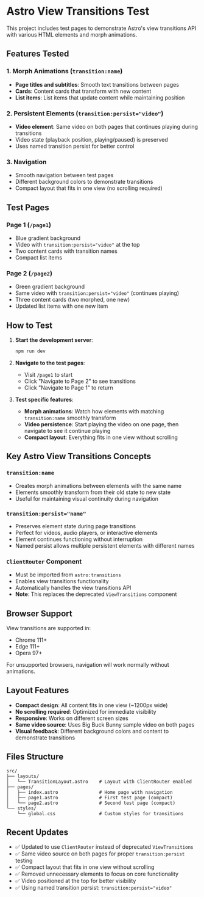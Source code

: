 # Astro View Transitions Test

This project includes test pages to demonstrate Astro's view transitions API with various HTML elements and morph animations.

## Features Tested

### 1. Morph Animations (`transition:name`)
- **Page titles and subtitles**: Smooth text transitions between pages
- **Cards**: Content cards that transform with new content
- **List items**: List items that update content while maintaining position

### 2. Persistent Elements (`transition:persist="video"`)
- **Video element**: Same video on both pages that continues playing during transitions
- Video state (playback position, playing/paused) is preserved
- Uses named transition persist for better control

### 3. Navigation
- Smooth navigation between test pages
- Different background colors to demonstrate transitions
- Compact layout that fits in one view (no scrolling required)

## Test Pages

### Page 1 (`/page1`)
- Blue gradient background
- Video with `transition:persist="video"` at the top
- Two content cards with transition names
- Compact list items

### Page 2 (`/page2`)
- Green gradient background
- Same video with `transition:persist="video"` (continues playing)
- Three content cards (two morphed, one new)
- Updated list items with one new item

## How to Test

1. **Start the development server**:
   ```bash
   npm run dev
   ```

2. **Navigate to the test pages**:
   - Visit `/page1` to start
   - Click "Navigate to Page 2" to see transitions
   - Click "Navigate to Page 1" to return

3. **Test specific features**:
   - **Morph animations**: Watch how elements with matching `transition:name` smoothly transform
   - **Video persistence**: Start playing the video on one page, then navigate to see it continue playing
   - **Compact layout**: Everything fits in one view without scrolling

## Key Astro View Transitions Concepts

### `transition:name`
- Creates morph animations between elements with the same name
- Elements smoothly transform from their old state to new state
- Useful for maintaining visual continuity during navigation

### `transition:persist="name"`
- Preserves element state during page transitions
- Perfect for videos, audio players, or interactive elements
- Element continues functioning without interruption
- Named persist allows multiple persistent elements with different names

### `ClientRouter` Component
- Must be imported from `astro:transitions`
- Enables view transitions functionality
- Automatically handles the view transitions API
- **Note**: This replaces the deprecated `ViewTransitions` component

## Browser Support

View transitions are supported in:
- Chrome 111+
- Edge 111+
- Opera 97+

For unsupported browsers, navigation will work normally without animations.

## Layout Features

- **Compact design**: All content fits in one view (~1200px wide)
- **No scrolling required**: Optimized for immediate visibility
- **Responsive**: Works on different screen sizes
- **Same video source**: Uses Big Buck Bunny sample video on both pages
- **Visual feedback**: Different background colors and content to demonstrate transitions

## Files Structure

```
src/
├── layouts/
│   └── TransitionLayout.astro    # Layout with ClientRouter enabled
├── pages/
│   ├── index.astro               # Home page with navigation
│   ├── page1.astro               # First test page (compact)
│   └── page2.astro               # Second test page (compact)
└── styles/
    └── global.css                # Custom styles for transitions
```

## Recent Updates

- ✅ Updated to use `ClientRouter` instead of deprecated `ViewTransitions`
- ✅ Same video source on both pages for proper `transition:persist` testing
- ✅ Compact layout that fits in one view without scrolling
- ✅ Removed unnecessary elements to focus on core functionality
- ✅ Video positioned at the top for better visibility
- ✅ Using named transition persist: `transition:persist="video"`